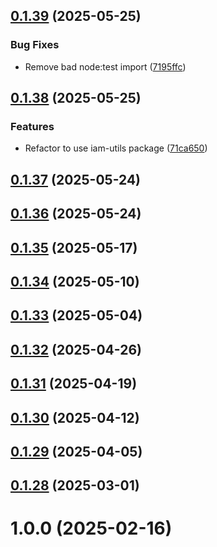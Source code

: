 ## [0.1.39](https://github.com/cloud-copilot/iam-simulate/compare/v0.1.38...v0.1.39) (2025-05-25)


### Bug Fixes

* Remove bad node:test import ([7195ffc](https://github.com/cloud-copilot/iam-simulate/commit/7195ffc653ad6bdcd407fa1a44514479fae5404a))

## [0.1.38](https://github.com/cloud-copilot/iam-simulate/compare/v0.1.37...v0.1.38) (2025-05-25)


### Features

* Refactor to use iam-utils package ([71ca650](https://github.com/cloud-copilot/iam-simulate/commit/71ca6500c48d655662ae5cb3700fde532be5faa2))

## [0.1.37](https://github.com/cloud-copilot/iam-simulate/compare/v0.1.36...v0.1.37) (2025-05-24)

## [0.1.36](https://github.com/cloud-copilot/iam-simulate/compare/v0.1.35...v0.1.36) (2025-05-24)

## [0.1.35](https://github.com/cloud-copilot/iam-simulate/compare/v0.1.34...v0.1.35) (2025-05-17)

## [0.1.34](https://github.com/cloud-copilot/iam-simulate/compare/v0.1.33...v0.1.34) (2025-05-10)

## [0.1.33](https://github.com/cloud-copilot/iam-simulate/compare/v0.1.32...v0.1.33) (2025-05-04)

## [0.1.32](https://github.com/cloud-copilot/iam-simulate/compare/v0.1.31...v0.1.32) (2025-04-26)

## [0.1.31](https://github.com/cloud-copilot/iam-simulate/compare/v0.1.30...v0.1.31) (2025-04-19)

## [0.1.30](https://github.com/cloud-copilot/iam-simulate/compare/v0.1.29...v0.1.30) (2025-04-12)

## [0.1.29](https://github.com/cloud-copilot/iam-simulate/compare/v0.1.28...v0.1.29) (2025-04-05)

## [0.1.28](https://github.com/cloud-copilot/iam-simulate/compare/v0.1.27...v0.1.28) (2025-03-01)

# 1.0.0 (2025-02-16)
